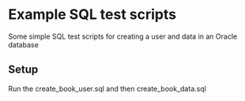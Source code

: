 # Example SQL test scripts

Some simple SQL test scripts for creating a user and data in an Oracle database 

## Setup

Run the create_book_user.sql and then create_book_data.sql
